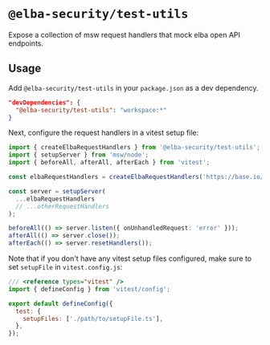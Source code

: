 # `@elba-security/test-utils`

Expose a collection of msw request handlers that mock elba open API endpoints.

## Usage

Add `@elba-security/test-utils` in your `package.json` as a dev dependency.

```json
"devDependencies": {
  "@elba-security/test-utils": "workspace:*"
}
```

Next, configure the request handlers in a vitest setup file:

```ts
import { createElbaRequestHandlers } from '@elba-security/test-utils';
import { setupServer } from 'msw/node';
import { beforeAll, afterAll, afterEach } from 'vitest';

const elbaRequestHandlers = createElbaRequestHandlers('https://base.io/url', 'api-key');

const server = setupServer(
  ...elbaRequestHandlers
  // ...otherRequestHandlers
);

beforeAll(() => server.listen({ onUnhandledRequest: 'error' }));
afterAll(() => server.close());
afterEach(() => server.resetHandlers());
```

Note that if you don't have any vitest setup files configured, make sure to set `setupFile` in `vitest.config.js`:

```js
/// <reference types="vitest" />
import { defineConfig } from 'vitest/config';

export default defineConfig({
  test: {
    setupFiles: ['./path/to/setupFile.ts'],
  },
});
```
